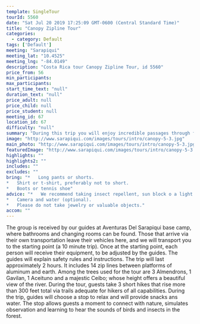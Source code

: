 ```yaml
---
template: SingleTour
tourId: 5560
date: "Sat Jul 20 2019 17:25:09 GMT-0600 (Central Standard Time)"
title: "Canopy Zipline Tour"
categories: 
  - category: Default
tags: ['Default']
meeting: "Sarapiqui"
meeting_lat: "10.4525"
meeting_lng: "-84.0149"
description: "Costa Rica tour Canopy Zipline Tour, id 5560"
price_from: 56
min_participants: 
max_participants: 
start_time_text: "null"
duration_text: "null"
price_adult: null
price_child: null
price_student: null
meeting_id: 67
location_id: 67
difficulty: "null"
summary: "During this trip you will enjoy incredible passages through fields of ornamental plants, an exciting tropical rainforest of 114 hectares, as well as the magnificent Sarapiqui River, which we will cross two times during the trip."
image: "http://www.sarapiqui.com/images/tours/intro/canopy-5-3.jpg"
main_photo: "http://www.sarapiqui.com/images/tours/intro/canopy-5-3.jpg"
featuredImage: "http://www.sarapiqui.com/images/tours/intro/canopy-5-3.jpg"
highlights: ""
highlights2: ""
includes: ""
excludes: ""
bring: "*   Long pants or shorts.
*   Shirt or t-shirt, preferably not to short.
*   Boots or tennis shoe"
advice: "*   We recommend taking insect repellent, sun block o a light jacket, depending on the weather conditions.
*   Camera and water (optional).
*   Please do not take jewelry or valuable objects."
accom: ""
---
```

The group is received by our guides at Aventuras Del Sarapiqui base camp, where bathrooms and changing rooms can be found. Those that arrive via their own transportation leave their vehicles here, and we will transport you to the starting point (a 10 minute trip). Once at the starting point, each person will receive their equipment, to be adjusted by the guides. The guides will explain safety rules and instructions. The trip will last approximately 2 hours. It includes 14 zip lines between platforms of aluminum and earth. Among the trees used for the tour are 3 Almendrons, 1 Gavilan, 1 Aceituno and a majestic Ceibo; whose height offers a beautiful view of the river. During the tour, guests take 3 short hikes that rise more than 300 feet total via trails adequate for hikers of all capabilities. During the trip, guides will choose a stop to relax and will provide snacks ans water. The stop allows guests a moment to connect with nature, simulates observation and learning to hear the sounds of birds and insects in the forest.